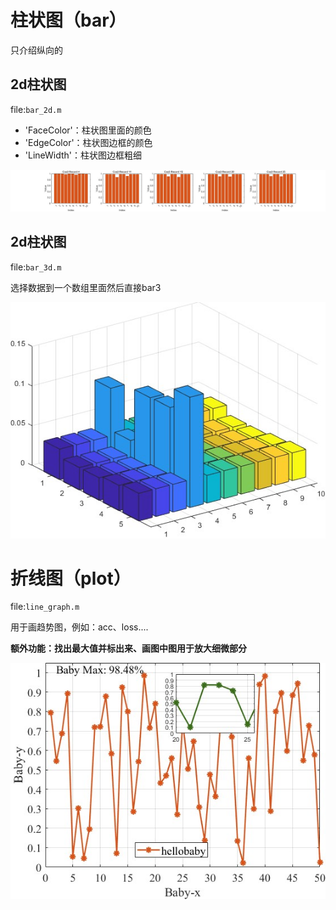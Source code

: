# 柱状图（bar）
只介绍纵向的

## 2d柱状图

file:`bar_2d.m`

* 'FaceColor'：柱状图里面的颜色
* 'EdgeColor'：柱状图边框的颜色
* 'LineWidth'：柱状图边框粗细

![bar2d](img\bar_2d.jpg)

## 2d柱状图

file:`bar_3d.m`

选择数据到一个数组里面然后直接bar3

![bar3d](img\bar_3d.jpg)

# 折线图（plot）

file:`line_graph.m`

用于画趋势图，例如：acc、loss.... 

**额外功能：找出最大值并标出来、画图中图用于放大细微部分**

![line](img\line_graph.jpg)